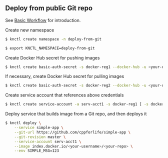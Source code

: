 ## Deploy from public Git repo

See [Basic Workflow](./basic-workflow.md) for introduction.

Create new namespace

```bash
$ knctl create namespace -n deploy-from-git

$ export KNCTL_NAMESPACE=deploy-from-git
```

Create Docker Hub secret for pushing images

```bash
$ knctl create basic-auth-secret -s docker-reg1 --docker-hub -u <your-username> -p <your-password>
```

If necessary, create Docker Hub secret for pulling images

```bash
$ knctl create basic-auth-secret -s docker-reg2 --docker-hub -u <your-username> -p <your-password> --for-pulling
```

Create service account that references above credentials

```bash
$ knctl create service-account -a serv-acct1 -s docker-reg1 [ -s docker-reg2 ]
```

Deploy service that builds image from a Git repo, and then deploys it

```bash
$ knctl deploy \
    --service simple-app \
    --git-url https://github.com/cppforlife/simple-app \
    --git-revision master \
    --service-account serv-acct1 \
    --image index.docker.io/<your-username>/<your-repo> \
    --env SIMPLE_MSG=123
```
